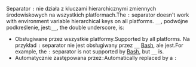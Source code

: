 <span data-ttu-id="3ecf5-101">Separator `:` nie działa z kluczami hierarchicznymi zmiennych środowiskowych na wszystkich platformach.</span><span class="sxs-lookup"><span data-stu-id="3ecf5-101">The `:` separator doesn't work with environment variable hierarchical keys on all platforms.</span></span> <span data-ttu-id="3ecf5-102">`__`, podwójne podkreślenie, jest:</span><span class="sxs-lookup"><span data-stu-id="3ecf5-102">`__`, the double underscore, is:</span></span>

* <span data-ttu-id="3ecf5-103">Obsługiwane przez wszystkie platformy.</span><span class="sxs-lookup"><span data-stu-id="3ecf5-103">Supported by all platforms.</span></span> <span data-ttu-id="3ecf5-104">Na przykład `:` separator nie jest obsługiwany przez `__` [Bash](https://linuxhint.com/bash-environment-variables/), ale jest.</span><span class="sxs-lookup"><span data-stu-id="3ecf5-104">For example, the `:` separator is not supported by [Bash](https://linuxhint.com/bash-environment-variables/), but `__` is.</span></span>
* <span data-ttu-id="3ecf5-105">Automatycznie zastępowana przez`:`</span><span class="sxs-lookup"><span data-stu-id="3ecf5-105">Automatically replaced by a `:`</span></span>